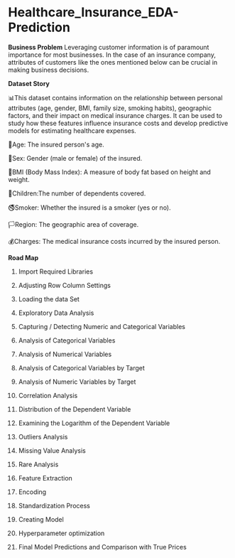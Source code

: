 # Healthcare_Insurance_EDA-Prediction

**Business Problem**
Leveraging customer information is of paramount importance for most businesses. In the case of an insurance company, attributes of customers like the ones mentioned below can be crucial in making business decisions.

**Dataset Story**

📊This dataset contains information on the relationship between personal attributes (age, gender, BMI, family size, smoking habits), geographic factors, and their impact on medical insurance charges. It can be used to study how these features influence insurance costs and develop predictive models for estimating healthcare expenses.

🧓Age: The insured person's age.

👫Sex: Gender (male or female) of the insured.

🧈BMI (Body Mass Index): A measure of body fat based on height and weight.

🧒Children:The number of dependents covered.

🚭Smoker: Whether the insured is a smoker (yes or no).

🏳️Region: The geographic area of coverage.

💰Charges: The medical insurance costs incurred by the insured person.

**Road Map**

1. Import Required Libraries

2. Adjusting Row Column Settings

3. Loading the data Set

4. Exploratory Data Analysis

5. Capturing / Detecting Numeric and Categorical Variables

6. Analysis of Categorical Variables

7. Analysis of Numerical Variables

8. Analysis of Categorical Variables by Target

9. Analysis of Numeric Variables by Target

10. Correlation Analysis

11. Distribution of the Dependent Variable

12. Examining the Logarithm of the Dependent Variable

13. Outliers Analysis

14. Missing Value Analysis

15. Rare Analysis

16. Feature Extraction

17. Encoding

18. Standardization Process

19. Creating Model

20. Hyperparameter optimization

21. Final Model Predictions and Comparison with True Prices
